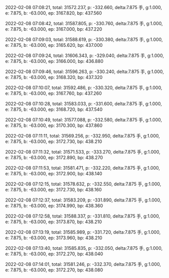 2022-02-08 07:08:21, total: 31572.237, p: -332.660, delta:7.875 手, g:1.000, e: 7.875, b: -63.000, ep: 3167.820, bp: 437.560

2022-02-08 07:08:42, total: 31587.805, p: -330.760, delta:7.875 手, g:1.000, e: 7.875, b: -63.000, ep: 3167.000, bp: 437.220

2022-02-08 07:09:03, total: 31588.619, p: -330.380, delta:7.875 手, g:1.000, e: 7.875, b: -63.000, ep: 3165.620, bp: 437.000

2022-02-08 07:09:24, total: 31606.343, p: -329.040, delta:7.875 手, g:1.000, e: 7.875, b: -63.000, ep: 3166.000, bp: 436.880

2022-02-08 07:09:46, total: 31596.263, p: -330.240, delta:7.875 手, g:1.000, e: 7.875, b: -63.000, ep: 3168.320, bp: 437.320

2022-02-08 07:10:07, total: 31592.486, p: -330.320, delta:7.875 手, g:1.000, e: 7.875, b: -63.000, ep: 3167.760, bp: 437.260

2022-02-08 07:10:28, total: 31583.033, p: -331.600, delta:7.875 手, g:1.000, e: 7.875, b: -63.000, ep: 3168.720, bp: 437.540

2022-02-08 07:10:49, total: 31577.088, p: -332.580, delta:7.875 手, g:1.000, e: 7.875, b: -63.000, ep: 3170.300, bp: 437.860

2022-02-08 07:11:11, total: 31569.256, p: -332.950, delta:7.875 手, g:1.000, e: 7.875, b: -63.000, ep: 3172.730, bp: 438.210

2022-02-08 07:11:32, total: 31571.533, p: -333.270, delta:7.875 手, g:1.000, e: 7.875, b: -63.000, ep: 3172.890, bp: 438.270

2022-02-08 07:11:53, total: 31581.471, p: -332.220, delta:7.875 手, g:1.000, e: 7.875, b: -63.000, ep: 3172.900, bp: 438.140

2022-02-08 07:12:15, total: 31578.632, p: -332.550, delta:7.875 手, g:1.000, e: 7.875, b: -63.000, ep: 3172.730, bp: 438.160

2022-02-08 07:12:37, total: 31583.209, p: -331.890, delta:7.875 手, g:1.000, e: 7.875, b: -63.000, ep: 3174.990, bp: 438.360

2022-02-08 07:12:58, total: 31588.337, p: -331.810, delta:7.875 手, g:1.000, e: 7.875, b: -63.000, ep: 3173.870, bp: 438.210

2022-02-08 07:13:19, total: 31585.989, p: -331.720, delta:7.875 手, g:1.000, e: 7.875, b: -63.000, ep: 3173.960, bp: 438.210

2022-02-08 07:13:40, total: 31585.835, p: -332.050, delta:7.875 手, g:1.000, e: 7.875, b: -63.000, ep: 3172.270, bp: 438.040

2022-02-08 07:14:01, total: 31581.246, p: -332.370, delta:7.875 手, g:1.000, e: 7.875, b: -63.000, ep: 3172.270, bp: 438.080